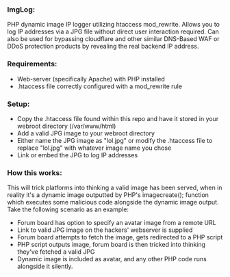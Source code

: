 ### ImgLog:
PHP dynamic image IP logger utilizing htaccess mod_rewrite. Allows you to log IP addresses via a JPG file without direct user interaction required. Can also be used for bypassing cloudflare and other similar DNS-Based WAF or DDoS protection products by revealing the real backend IP address.


### Requirements:
- Web-server (specifically Apache) with PHP installed
- .htaccess file correctly configured with a mod_rewrite rule


### Setup:
- Copy the .htaccess file found within this repo and have it stored in your webroot directory (/var/www/html)
- Add a valid JPG image to your webroot directory
- Either name the JPG image as "lol.jpg" or modify the .htaccess file to replace "lol.jpg" with whatever image name you chose
- Link or embed the JPG to log IP addresses


### How this works:
This will trick platforms into thinking a valid image has been served, when in reality it's a dynamic image outputted by PHP's imagecreate(); function which executes some malicious code alongside the dynamic image output. Take the following scenario as an example:

- Forum board has option to specify an avatar image from a remote URL
- Link to valid JPG image on the hackers' webserver is supplied
- Forum board attempts to fetch the image, gets redirected to a PHP script
- PHP script outputs image, forum board is then tricked into thinking they've fetched a valid JPG
- Dynamic image is included as avatar, and any other PHP code runs alongside it silently.
